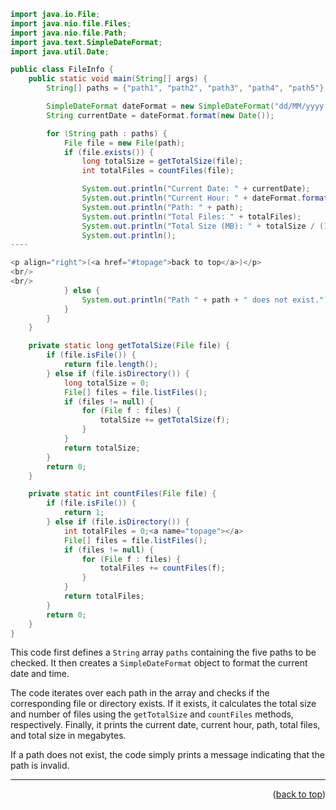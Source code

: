<a name="topage"></a>

```java
import java.io.File;
import java.nio.file.Files;
import java.nio.file.Path;
import java.text.SimpleDateFormat;
import java.util.Date;

public class FileInfo {
    public static void main(String[] args) {
        String[] paths = {"path1", "path2", "path3", "path4", "path5"};

        SimpleDateFormat dateFormat = new SimpleDateFormat("dd/MM/yyyy hh:mm:ss");
        String currentDate = dateFormat.format(new Date());

        for (String path : paths) {
            File file = new File(path);
            if (file.exists()) {
                long totalSize = getTotalSize(file);
                int totalFiles = countFiles(file);

                System.out.println("Current Date: " + currentDate);
                System.out.println("Current Hour: " + dateFormat.format(new Date()).substring(11));
                System.out.println("Path: " + path);
                System.out.println("Total Files: " + totalFiles);
                System.out.println("Total Size (MB): " + totalSize / (1024 * 1024));
                System.out.println();
----

<p align="right">(<a href="#topage">back to top</a>)</p>
<br/>
<br/>
            } else {
                System.out.println("Path " + path + " does not exist.");
            }
        }
    }

    private static long getTotalSize(File file) {
        if (file.isFile()) {
            return file.length();
        } else if (file.isDirectory()) {
            long totalSize = 0;
            File[] files = file.listFiles();
            if (files != null) {
                for (File f : files) {
                    totalSize += getTotalSize(f);
                }
            }
            return totalSize;
        }
        return 0;
    }

    private static int countFiles(File file) {
        if (file.isFile()) {
            return 1;
        } else if (file.isDirectory()) {
            int totalFiles = 0;<a name="topage"></a>
            File[] files = file.listFiles();
            if (files != null) {
                for (File f : files) {
                    totalFiles += countFiles(f);
                }
            }
            return totalFiles;
        }
        return 0;
    }
}
```

This code first defines a `String` array `paths` containing the five paths to be checked. It then creates a `SimpleDateFormat` object to format the current date and time.

The code iterates over each path in the array and checks if the corresponding file or directory exists. If it exists, it calculates the total size and number of files using the `getTotalSize` and `countFiles` methods, respectively. Finally, it prints the current date, current hour, path, total files, and total size in megabytes.

If a path does not exist, the code simply prints a message indicating that the path is invalid.


----

<p align="right">(<a href="#topage">back to top</a>)</p>
<br/>
<br/>
